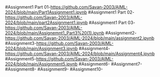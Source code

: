 #Assignment1 Part 01-https://github.com/Savan-2003/AIML-2024/blob/main/Part1Assignment1.ipynb
#Assignment1 Part 02-https://github.com/Savan-2003/AIML-2024/blob/main/part2Assignment1.ipynb
#Assignment1 Part 03-https://github.com/Savan-2003/AIML-2024/blob/main/Assignemnt1_Part3%20(1).ipynb
#Assignment2-https://github.com/Savan-2003/AIML-2024/blob/main/assignment2.ipynb
#Assignment3-https://github.com/Savan-2003/AIML-2024/blob/main/Assignment3.ipynb
#Assignment4-https://github.com/Savan-2003/AIML-2024/blob/main/Assignment4.ipynb
#Assignment5-https://github.com/Savan-2003/AIML-2024/blob/main/Assignment5.ipynb
#Assignment6-
#Assignment7-
#Assignment8-
#Assignment9-
#Assignment10-
